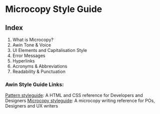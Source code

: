# Microcopy Style Guide

## Index

1. What is Microcopy?
2. Awin Tone & Voice
3. UI Elements and Capitalisation Style
4. Error Messages
5. Hyperlinks
6. Acronyms & Abbreviations
7. Readability & Punctuation

### Awin Style Guide Links:

[Pattern styleguide](https://styleguide.awin.com): A HTML and CSS reference for Developers and Designers
[Microcopy styleguide](http://awin.github.io/styleguide/): A microcopy writing reference for POs, Designers and UX writers
